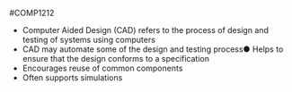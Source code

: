 #COMP1212
- Computer Aided Design (CAD) refers to the process of design and testing of systems using computers
- CAD may automate some of the design and testing process● Helps to ensure that the design conforms to a specification
- Encourages reuse of common components
- Often supports simulations